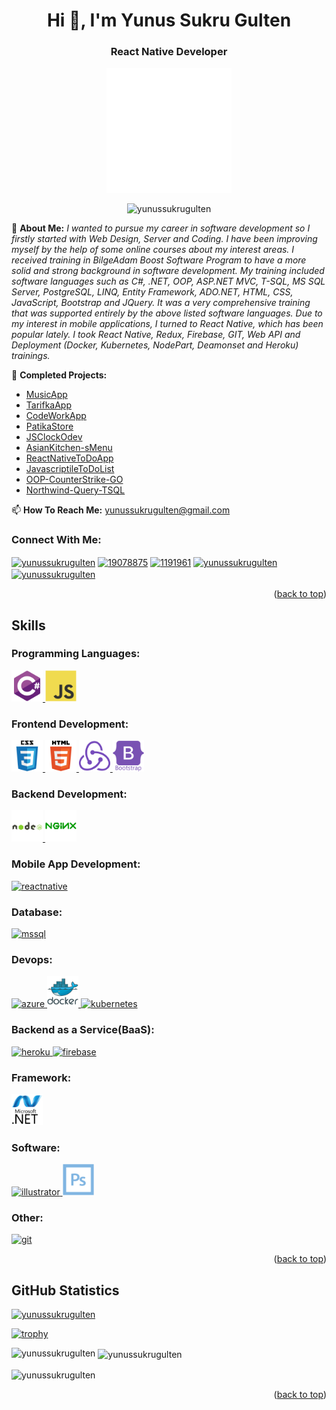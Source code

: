 <h1 align="center">Hi 👋, I'm Yunus Sukru Gulten</h1>
<h3 align="center">React Native Developer</h3>
<p align="center"> <img src="https://github.com/yunussukrugulten/yunussukrugulten/blob/main/React.gif" alt="react-native" width=200 height=200 /> </p>
<p align="center"> <img src="https://komarev.com/ghpvc/?username=yunussukrugulten&label=Profile%20views&color=0e75b6&style=flat" alt="yunussukrugulten" /> </p>

💬 **About Me:** *I wanted to pursue my career in software development so I firstly started with Web Design, Server and Coding. I have been improving myself by the help of some online courses about my interest areas. I received training in BilgeAdam Boost Software Program to have a more solid and strong background in software development. My training included software languages such as C#, .NET, OOP, ASP.NET MVC, T-SQL, MS SQL Server, PostgreSQL, LINQ, Entity Framework, ADO.NET, HTML, CSS, JavaScript, Bootstrap and JQuery. It was a very comprehensive training that was supported entirely by the above listed software languages. Due to my interest in mobile applications, I turned to React Native, which has been popular lately. I took React Native, Redux, Firebase, GIT, Web API and Deployment (Docker, Kubernetes, NodePart, Deamonset and Heroku) trainings.*

🔭 **Completed Projects:**
- [MusicApp](https://github.com/yunussukrugulten/MusicApp)
- [TarifkaApp](https://github.com/yunussukrugulten/TarifkaApp)
- [CodeWorkApp](https://github.com/yunussukrugulten/CodeWorkApp)
- [PatikaStore](https://github.com/yunussukrugulten/PatikaStore)
- [JSClockOdev](https://github.com/yunussukrugulten/JSClockOdev)
- [AsianKitchen-sMenu](https://github.com/yunussukrugulten/AsianKitchen-sMenu)
- [ReactNativeToDoApp](https://github.com/yunussukrugulten/ReactNativeToDoApp)
- [JavascriptileToDoList](https://github.com/yunussukrugulten/JavascriptileToDoList)
- [OOP-CounterStrike-GO](https://github.com/yunussukrugulten/OOP-CounterStrike-GO)
- [Northwind-Query-TSQL](https://github.com/yunussukrugulten/Northwind-Query-TSQL)

📫 **How To Reach Me:** yunussukrugulten@gmail.com

<h3 align="left">Connect With Me:</h3>
<p align="left">
<a href="https://linkedin.com/in/yunussukrugulten" target="blank"><img align="center" src="https://raw.githubusercontent.com/rahuldkjain/github-profile-readme-generator/master/src/images/icons/Social/linked-in-alt.svg" alt="yunussukrugulten" height="25" width="25" /></a>
<a href="https://stackoverflow.com/users/19078875" target="blank"><img align="center" src="https://raw.githubusercontent.com/rahuldkjain/github-profile-readme-generator/master/src/images/icons/Social/stack-overflow.svg" alt="19078875" height="25" width="25" /></a>  
<a href="https://meta.stackexchange.com/users/1191961" target="blank"><img align="center" src="https://upload.wikimedia.org/wikipedia/commons/thumb/e/e0/Stack_Exchange_icon.svg/768px-Stack_Exchange_icon.svg.png?20190928184426" alt="1191961" height="25" width="25" /></a>  
<a href="https://instagram.com/yunussukrugulten" target="blank"><img align="center" src="https://raw.githubusercontent.com/rahuldkjain/github-profile-readme-generator/master/src/images/icons/Social/instagram.svg" alt="yunussukrugulten" height="25" width="25" /></a>
<a href="https://www.hackerrank.com/yunussukrugulten" target="blank"><img align="center" src="https://raw.githubusercontent.com/rahuldkjain/github-profile-readme-generator/master/src/images/icons/Social/hackerrank.svg" alt="yunussukrugulten" height="25" width="25" /></a>
</p>

<p align="right">(<a href="#top">back to top</a>)</p>

<h2 align="left">Skills</h3></p>

<h3 align="left">Programming Languages:</h3>
<p align="left">
  <a href="https://www.w3schools.com/cs/" target="_blank" rel="noreferrer"> <img src="https://raw.githubusercontent.com/devicons/devicon/master/icons/csharp/csharp-original.svg" alt="csharp" width="50" height="50"/> </a> <a href="https://developer.mozilla.org/en-US/docs/Web/JavaScript" target="_blank" rel="noreferrer"> <img src="https://raw.githubusercontent.com/devicons/devicon/master/icons/javascript/javascript-original.svg" alt="javascript" width="50" height="50"/> </a>
</p>

<h3 align="left">Frontend Development:</h3>
<p align="left">  
  <a href="https://www.w3schools.com/css/" target="_blank" rel="noreferrer"> <img src="https://raw.githubusercontent.com/devicons/devicon/master/icons/css3/css3-original-wordmark.svg" alt="css3" width="50" height="50"/> </a>
  <a href="https://www.w3.org/html/" target="_blank" rel="noreferrer"> <img src="https://raw.githubusercontent.com/devicons/devicon/master/icons/html5/html5-original-wordmark.svg" alt="html5" width="50" height="50"/> </a> 
  <a href="https://redux.js.org" target="_blank" rel="noreferrer"> <img src="https://raw.githubusercontent.com/devicons/devicon/master/icons/redux/redux-original.svg" alt="redux" width="50" height="50"/> </a>   
  <a href="https://getbootstrap.com" target="_blank" rel="noreferrer"> <img src="https://raw.githubusercontent.com/devicons/devicon/master/icons/bootstrap/bootstrap-plain-wordmark.svg" alt="bootstrap" width="50" height="50"/> </a> 
</p>

<h3 align="left">Backend Development:</h3>
<p align="left">
  <a href="https://nodejs.org" target="_blank" rel="noreferrer"> <img src="https://raw.githubusercontent.com/devicons/devicon/master/icons/nodejs/nodejs-original-wordmark.svg" alt="nodejs" width="50" height="50"/> </a> 
  <a href="https://www.nginx.com" target="_blank" rel="noreferrer"> <img src="https://raw.githubusercontent.com/devicons/devicon/master/icons/nginx/nginx-original.svg" alt="nginx" width="50" height="50"/> </a> 
</p>
  
<h3 align="left">Mobile App Development:</h3>
<p align="left">
   <a href="https://reactnative.dev/" target="_blank" rel="noreferrer"> <img src="https://reactnative.dev/img/header_logo.svg" alt="reactnative" width="50" height="50"/> </a> 
</p>
  
<h3 align="left">Database:</h3>
<p align="left">
   <a href="https://www.microsoft.com/en-us/sql-server" target="_blank" rel="noreferrer"> <img src="https://www.svgrepo.com/show/303229/microsoft-sql-server-logo.svg" alt="mssql" width="50" height="50"/> </a> 
</p>

<h3 align="left">Devops:</h3>
<p align="left">  
   <a href="https://azure.microsoft.com/en-in/" target="_blank" rel="noreferrer"> <img src="https://www.vectorlogo.zone/logos/microsoft_azure/microsoft_azure-icon.svg" alt="azure" width="50" height="50"/> </a>  
   <a href="https://www.docker.com/" target="_blank" rel="noreferrer"> <img src="https://raw.githubusercontent.com/devicons/devicon/master/icons/docker/docker-original-wordmark.svg" alt="docker" width="50" height="50"/> </a>  
  <a href="https://kubernetes.io" target="_blank" rel="noreferrer"> <img src="https://www.vectorlogo.zone/logos/kubernetes/kubernetes-icon.svg" alt="kubernetes" width="50" height="50"/> </a>   
</p>

<h3 align="left">Backend as a Service(BaaS):</h3>
<p align="left">
     <a href="https://heroku.com" target="_blank" rel="noreferrer"> <img src="https://www.vectorlogo.zone/logos/heroku/heroku-icon.svg" alt="heroku" width="50" height="50"/> </a>   
  <a href="https://firebase.google.com/" target="_blank" rel="noreferrer"> <img src="https://www.vectorlogo.zone/logos/firebase/firebase-icon.svg" alt="firebase" width="50" height="50"/> </a> 
</p>

<h3 align="left">Framework:</h3>
<p align="left">
     <a href="https://dotnet.microsoft.com/" target="_blank" rel="noreferrer"> <img src="https://raw.githubusercontent.com/devicons/devicon/master/icons/dot-net/dot-net-original-wordmark.svg" alt="dotnet" width="50" height="50"/> </a> 
</p>

<h3 align="left">Software:</h3>
<p align="left">
      <a href="https://www.adobe.com/in/products/illustrator.html" target="_blank" rel="noreferrer"> <img src="https://www.vectorlogo.zone/logos/adobe_illustrator/adobe_illustrator-icon.svg" alt="illustrator" width="50" height="50"/> </a>   
  <a href="https://www.photoshop.com/en" target="_blank" rel="noreferrer"> <img src="https://raw.githubusercontent.com/devicons/devicon/master/icons/photoshop/photoshop-line.svg" alt="photoshop" width="50" height="50"/> </a> 
</p>

<h3 align="left">Other:</h3>
<p align="left">
     <a href="https://git-scm.com/" target="_blank" rel="noreferrer"> <img src="https://www.vectorlogo.zone/logos/git-scm/git-scm-icon.svg" alt="git" width="50" height="50"/> </a> 
</p>  

<p align="right">(<a href="#top">back to top</a>)</p>

<h2 align="left">GitHub Statistics</h3></p>

<p align="left"> <a href="https://github.com/ryo-ma/github-profile-trophy"><img src="https://github-profile-trophy.vercel.app/?username=yunussukrugulten" alt="yunussukrugulten" /></a> </p>

[![trophy](https://github-profile-trophy.vercel.app/?username=yunussukrugulten&row=2&column=3)](https://github.com/ryo-ma/github-profile-trophy)

<p><img align="left" src="https://github-readme-stats.vercel.app/api/top-langs?username=yunussukrugulten&show_icons=true&locale=en&layout=compact" alt="yunussukrugulten" /></p>

<p>&nbsp;<img align="center" src="https://github-readme-stats.vercel.app/api?username=yunussukrugulten&show_icons=true&locale=en" alt="yunussukrugulten" /></p>

<p><img align="center" src="https://github-readme-streak-stats.herokuapp.com/?user=yunussukrugulten&" alt="yunussukrugulten" /></p>

<p align="right">(<a href="#top">back to top</a>)</p>

